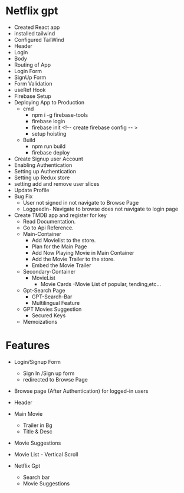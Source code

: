 # Netflix gpt

- Created React app
- installed tailwind
- Configured TailWind
- Header
- Login
- Body
- Routing of App
- Login Form
- SignUp Form
- Form Validation
- useRef Hook
- Firebase Setup
- Deploying App to Production
  - cmd
    - npm i -g firebase-tools <!-- install cli before using firebase login -->
    - firebase login
    - firebase init <!-- create firebase config -- >
    - setup hoisting <!-- for deploing choose housting and select required for need -->
  - Build
    - npm run build
    - firebase deploy
- Create Signup user Account
- Enabling Authentication
- Setting up Authentication
- Setting up Redux store
- setting add and remove user slices
- Update Profile
- Bug Fix
  - User not signed in not navigate to Browse Page
  - Loggeedin- Navigate to browse does not navigate to login page
- Create TMDB app and register for key
  - Read Documentation.
  - Go to Api Reference.
  - Main-Container
    - Add Movielist to the store.
    - Plan for the Main Page
    - Add Now Playing Movie in Main Container
    - Add the Movie Trailer to the store.
    - Embed the Movie Trailer
  - Secondary-Container
    - MovieList
      - Movie Cards
        -Movie List of popular, tending,etc...
  - Gpt-Search Page
    - GPT-Search-Bar
    - Multilingual Feature
  - GPT Movies Suggestion
    - Secured Keys
  - Memoizations

# Features

- Login/Signup Form

  - Sign In /Sign up form
  - redirected to Browse Page

- Browse page (After Authentication) for logged-in users
- Header
- Main Movie
  - Trailer in Bg
  - Title & Desc
- Movie Suggestions
- Movie List - Vertical Scroll
- Netflix Gpt
  - Search bar
  - Movie Suggestions
